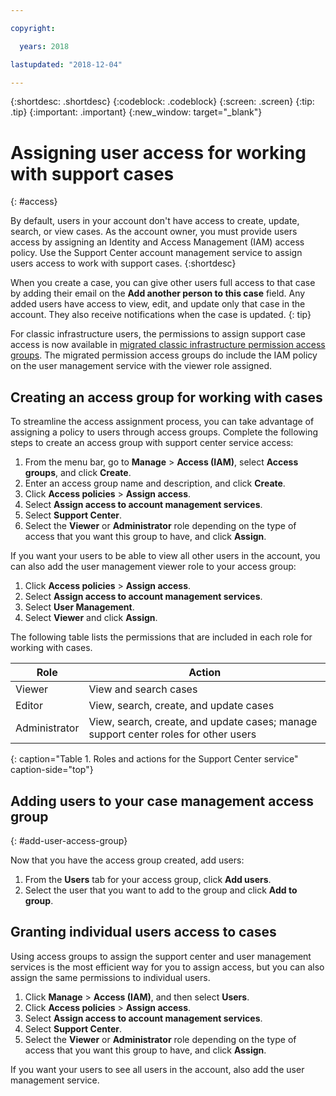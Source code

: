 ```yaml
---

copyright:

  years: 2018

lastupdated: "2018-12-04"

---
```



{:shortdesc: .shortdesc}
{:codeblock: .codeblock}
{:screen: .screen}
{:tip: .tip}
{:important: .important}
{:new_window: target="_blank"}

# Assigning user access for working with support cases
{: #access}

By default, users in your account don't have access to create, update, search, or view cases. As the account owner, you must provide users access by assigning an Identity and Access Management (IAM) access policy. Use the Support Center account management service to assign users access to work with support cases. 
{:shortdesc}

When you create a case, you can give other users full access to that case by adding their email on the **Add another person to this case** field. Any added users have access to view, edit, and update only that case in the account. They also receive notifications when the case is updated.
{: tip}

For classic infrastructure users, the permissions to assign support case access is now available in [migrated classic infrastructure permission access groups](/docs/iam/infrastructureaccess.html#predefined). The migrated permission access groups do include the IAM policy on the user management service with the viewer role assigned.

## Creating an access group for working with cases

To streamline the access assignment process, you can take advantage of assigning a policy to users through access groups. Complete the following steps to create an access group with support center service access:

1. From the menu bar, go to **Manage** &gt; **Access (IAM)**, select **Access groups**, and click **Create**. 
2. Enter an access group name and description, and click **Create**. 
3. Click **Access policies** > **Assign access**.
4. Select **Assign access to account management services**.
5. Select **Support Center**.
6. Select the **Viewer** or **Administrator** role depending on the type of access that you want this group to have, and click **Assign**.

If you want your users to be able to view all other users in the account, you can also add the user management viewer role to your access group:

1. Click **Access policies** > **Assign access**.
2. Select **Assign access to account management services**.
3. Select **User Management**.
4. Select **Viewer** and click **Assign**.

The following table lists the permissions that are included in each role for working with cases.

| Role | Action | 
|--------|---------------|
|Viewer  | View and search cases |
|Editor | View, search, create, and update cases|
|Administrator | View, search, create, and update cases; manage support center roles for other users|
{: caption="Table 1. Roles and actions for the Support Center service" caption-side="top"}

## Adding users to your case management access group
{: #add-user-access-group} 

Now that you have the access group created, add users:

1. From the **Users** tab for your access group, click **Add users**.
2. Select the user that you want to add to the group and click **Add to group**.

## Granting individual users access to cases 

Using access groups to assign the support center and user management services is the most efficient way for you to assign access, but you can also assign the same permissions to individual users. 

1. Click **Manage** &gt; **Access (IAM)**, and then select **Users**. 
2. Click **Access policies** > **Assign access**.
3. Select **Assign access to account management services**.
4. Select **Support Center**.
5. Select the **Viewer** or **Administrator** role depending on the type of access that you want this group to have, and click **Assign**.

If you want your users to see all users in the account, also add the user management service.
